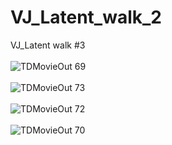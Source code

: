 # VJ_Latent_walk_2

VJ_Latent walk #3
<br/>
<br/>
![TDMovieOut 69](https://user-images.githubusercontent.com/82780678/194782607-fa4b782b-2c67-4564-b869-8f823487455d.gif) 
<br/>
<br/>
![TDMovieOut 73](https://user-images.githubusercontent.com/82780678/194782761-3c98e86f-26d0-4c20-9d05-a76e2f587c82.gif)
<br/>
<br/>
![TDMovieOut 72](https://user-images.githubusercontent.com/82780678/194782677-200f2461-925b-49a1-aa62-abc64ab7c341.gif)
<br/>
<br/>
![TDMovieOut 70](https://user-images.githubusercontent.com/82780678/194782633-59df89c7-4f85-4cbc-b473-65d0802f6559.gif)
